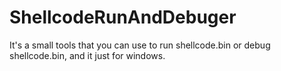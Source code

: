 # ShellcodeRunAndDebuger

It's a small tools that you can use to run shellcode.bin or debug shellcode.bin, and it just for windows.
